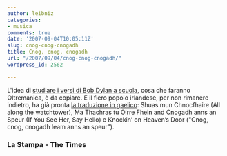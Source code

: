 ```yaml
---
author: leibniz
categories:
- musica
comments: true
date: '2007-09-04T10:05:11Z'
slug: cnog-cnog-cnogadh
title: Cnog, cnog, cnogadh
url: "/2007/09/04/cnog-cnog-cnogadh/"
wordpress_id: 2562

---
```

L'idea di [studiare i versi di Bob Dylan a scuola](http://www.lastampa.it/_web/cmstp/tmplrubriche/scuola/grubrica.asp?ID_blog=60&ID_articolo=333&ID_sezione=255&sezione=News), cosa che faranno Oltremanica, è da copiare. E il fiero popolo irlandese, per non rimanere indietro, ha già pronta [la traduzione in gaelico](http://entertainment.timesonline.co.uk/tol/arts_and_entertainment/music/article2374658.ece): Shuas mun Chnocfhaire (All along the watchtower), Ma Thachras tu Oirre Fhein and Cnogadh anns an Speur (If You See Her, Say Hello) e Knockin’ on Heaven’s Door ("Cnog, cnog, cnogadh leam anns an speur").


### La Stampa - The Times
